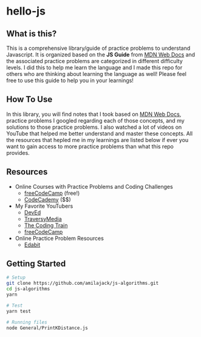 hello-js
============
## What is this?
This is a comprehensive library/guide of practice problems to understand Javascript. It is organized based on the **JS Guide** from [MDN Web Docs](https://developer.mozilla.org/en-US/docs/Web/JavaScript/Guide) and the associated practice problems are categorized in different difficulty levels. I did this to help me learn the language and I made this repo for others who are thinking about learning the language as well! Please feel free to use this guide to help you in your learnings!

## How To Use
In this library, you will find notes that I took based on [MDN Web Docs](https://developer.mozilla.org/en-US/docs/Web/JavaScript/Guide), practice problems I googled regarding each of those concepts, and my solutions to those practice problems. I also watched a lot of videos on YouTube that helped me better understand and master these concepts. All the resources that hepled me in my learnings are listed below if ever you want to gain access to more practice problems than what this repo provides. 

## Resources
- Online Courses with Practice Problems and Coding Challenges
  - [freeCodeCamp](https://www.freecodecamp.org/) (free!)
  - [CodeCademy](https://www.codecademy.com/) ($$) 
- My Favorite YouTubers
  - [DevEd](https://www.youtube.com/Deved)
  - [TraversyMedia](https://www.youtube.com/traversymedia)
  - [The Coding Train](https://www.youtube.com/user/shiffman)
  - [freeCodeCamp](https://www.youtube.com/channel/UC8butISFwT-Wl7EV0hUK0BQ)
- Online Practice Problem Resources 
  - [Edabit](https://edabit.com/challenges)

## Getting Started

```bash
# Setup
git clone https://github.com/amilajack/js-algorithms.git
cd js-algorithms
yarn

# Test
yarn test

# Running files
node General/PrintKDistance.js
```
